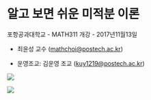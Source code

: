 
# 알고 보면 쉬운 미적분 이론

포항공과대학교 -  MATH311
개강 - 2017년11월13일

- 최윤성 교수 (mathchoi@postech.ac.kr)

- 운영조교: 김운영 조교 (kuy1219@postech.ac.kr)


![](https://i.imgur.com/rwA2aKC.png)



![](https://i.imgur.com/likcz0D.png)